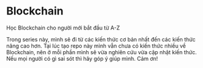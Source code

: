 # Blockchain
Học Blockchain cho người mới bắt đầu từ A-Z

Trong series này, mình sẽ đi từ các kiến thức cơ bản nhất đến các kiến thức nâng cao hơn.
Tại lúc tạo repo này mình vẫn chưa có kiến thức nhiều về Blockchain, nên ở mỗi phần mình sẽ vừa nghiên cứu vừa cập nhật kiến thức. Nếu mọi người có gì sai sót thì hãy góp ý giúp mình. Cảm ơn!
